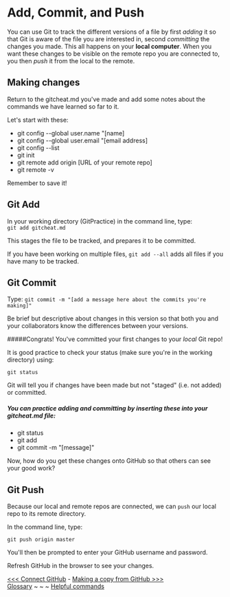 # Add, Commit, and Push

You can use Git to track the different versions of a file by first _adding_ it so that Git is aware of the file you are interested in, second _committing_ the changes you made. This all happens on your **local computer**. When you want these changes to be visible on the remote repo you are connected to, you then _push_ it from the local to the remote.

## Making changes

Return to the gitcheat.md you've made and add some notes about the commands we have learned so far to it.

Let's start with these:  
- git config --global user.name "[name]
- git config --global user.email "[email address]
- git config --list
- git init
- git remote add origin [URL of your remote repo]
- git remote -v

Remember to save it!

## Git Add

In your working directory (GitPractice) in the command line, type:  
`git add gitcheat.md`

This stages the file to be tracked, and prepares it to be committed.  

If you have been working on multiple files, `git add --all` adds all files if you have many to be tracked.

## Git Commit
Type: `git commit -m "[add a message here about the commits you're making]"`

Be brief but descriptive about changes in this version so that both you and your collaborators know the differences between your versions. 

#####Congrats! You've committed your first changes to your _local_ Git repo! 

It is good practice to check your status (make sure you're in the working directory) using:

`git status`

Git will tell you if changes have been made but not "staged" (i.e. not added) or committed. 

##### You can practice adding and committing by inserting these into your gitcheat.md file:

 - git status
 - git add
 - git commit -m "[message]"
 
Now, how do you get these changes onto GitHub so that others can see your good work?

## Git Push

Because our local and remote repos are connected, we can `push` our local repo to its remote directory. 

In the command line, type:

`git push origin master`

You'll then be prompted to enter your GitHub username and password.

Refresh GitHub in the browser to see your changes. 

[<<< Connect GitHub](github.md) - [Making a copy from GitHub >>>](gitpull.md)  
[Glossary](glossary.md) ~ ~ ~ [Helpful commands](helpfulcommands.md)
